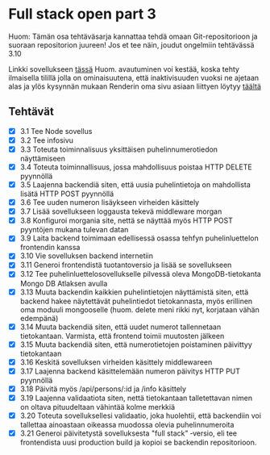 # Full stack open part 3

Huom: Tämän osa tehtäväsarja kannattaa tehdä omaan Git-repositorioon ja suoraan repositorion juureen! Jos et tee näin, joudut ongelmiin tehtävässä 3.10

Linkki sovellukseen [tässä](https://phonebook-fsopen.onrender.com)
Huom. avautuminen voi kestää, koska tehty ilmaisella tilillä jolla on ominaisuutena, että inaktivisuuden vuoksi ne ajetaan alas ja ylös kysynnän mukaan
Renderin oma sivu asiaan liittyen löytyy [täältä](https://render.com/docs/free)

## Tehtävät

- [x] 3.1 Tee Node sovellus
- [x] 3.2 Tee infosivu
- [x] 3.3 Toteuta toiminnalisuus yksittäisen puhelinnumerotiedon näyttämiseen
- [x] 3.4 Toteuta toiminnallisuus, jossa mahdollisuus poistaa HTTP DELETE pyynnöllä
- [x] 3.5 Laajenna backendiä siten, että uusia puhelintietoja on mahdollista lisätä HTTP POST pyynnöllä
- [x] 3.6 Tee uuden numeron lisäykseen virheiden käsittely
- [x] 3.7 Lisää sovellukseen loggausta tekevä middleware morgan
- [x] 3.8 Konfiguroi morgania site, nettä se näyttää myös HTTP POST pyyntöjen mukana tulevan datan
- [x] 3.9 Laita backend toimimaan edellisessä osassa tehfyn puhelinluettelon frontendin kanssa
- [x] 3.10 Vie sovelluksen backend internetiin
- [x] 3.11 Generoi frontendistä tuotantoversio ja lisää se sovellukseen
- [x] 3.12 Tee puhelinluettelosovellukselle pilvessä oleva MongoDB-tietokanta Mongo DB Atlaksen avulla
- [x] 3.13 Muuta backendin kaikkien puhelintietojen näyttämistä siten, että backend hakee näytettävät puhelintiedot tietokannasta, myös erillinen oma moduuli mongooselle (huom. delete meni rikki nyt, korjataan vähän edempänä)
- [x] 3.14 Muuta backendiä siten, että uudet numerot tallennetaan tietokantaan. Varmista, että frontend toimii muutosten jälkeen
- [x] 3.15 Muuta backendiä siten, että numerotietojen poistaminen päivittyy tietokantaan
- [x] 3.16 Keskitä sovelluksen virheiden käsittely middlewareen
- [x] 3.17 Laajenna backend käsittelemään numeron päivitys HTTP PUT pyynnöllä
- [x] 3.18 Päivitä myös /api/persons/:id ja /info käsittely
- [x] 3.19 Laajenna validaatiota siten, nettä tietokantaan talletettavan nimen on oltava pituudeltaan vähintää kolme merkkiä
- [x] 3.20 Toteuta sovelluksellesi validaatio, joka huolehtii, että backendiin voi tallettaa ainoastaan oikeassa muodossa olevia puhelinnumeroita
- [x] 3.21 Generoi päivitetystä sovelluksesta "full stack" ‑versio, eli tee frontendista uusi production build ja kopioi se backendin repositorioon.
